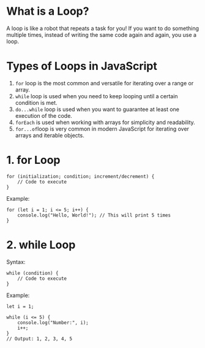 # What is a Loop?

A loop is like a robot that repeats a task for you! If you want to do something multiple times, instead of writing the same code again and again, you use a loop.

# Types of Loops in JavaScript

1. `for` loop is the most common and versatile for iterating over a range or array.
2. `while` loop is used when you need to keep looping until a certain condition is met.
3. `do...while` loop is used when you want to guarantee at least one execution of the code.
4. `forEach` is used when working with arrays for simplicity and readability.
5. `for...of`loop is very common in modern JavaScript for iterating over arrays and iterable objects.

# 1. for Loop

```
for (initialization; condition; increment/decrement) {
    // Code to execute
}
```

Example:

```
for (let i = 1; i <= 5; i++) {
    console.log("Hello, World!"); // This will print 5 times
}
```

# 2. while Loop

Syntax:

```
while (condition) {
    // Code to execute
}
```

Example:

```
let i = 1;

while (i <= 5) {
    console.log("Number:", i);
    i++;
}
// Output: 1, 2, 3, 4, 5
```
